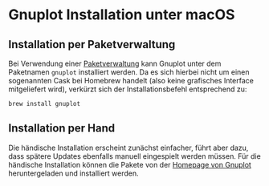 # Gnuplot Installation unter macOS

## Installation per Paketverwaltung

Bei Verwendung einer [Paketverwaltung](./ZZ_Paketverwaltungen_macOS.md) kann Gnuplot unter dem Paketnamen `gnuplot` installiert werden.
Da es sich hierbei nicht um einen sogenannten Cask bei Homebrew handelt (also keine grafisches Interface mitgeliefert wird), verkürzt sich der Installationsbefehl entsprechend zu:
```shell
brew install gnuplot
```


## Installation per Hand

Die händische Installation erscheint zunächst einfacher, führt aber dazu, dass spätere Updates ebenfalls manuell eingespielt werden müssen. Für die händische Installation können die Pakete von der [Homepage von Gnuplot](http://www.gnuplot.info/download.html) heruntergeladen und installiert werden.
